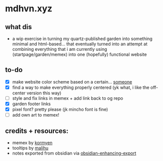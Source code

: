# mdhvn.xyz

## what dis
- a wip exercise in turning my quartz-published garden into something minimal and html-based... that eventually turned into an attempt at combining everything that i am currently using (startpage/garden/memex) into one (hopefully) functional website

## to-do
- [x] make website color scheme based on a certain... [someone](https://www.youtube.com/watch?v=CQeTZ4_77PA)
- [x] find a way to make everything properly centered (yk what, i like the off-center version this way)
- [ ] style and fix links in memex + add link back to og repo
- [x] garden footer links
- [x] pixel font? pretty please (jk mincho font is fine)
- [ ] add own art to memex!

## credits + resources:
- memex by [kormyen](https://github.com/kormyen/memex)
- tooltips by [malihu](http://manos.malihu.gr/style-my-tooltips-jquery-plugin/)
- notes exported from obsidian via [obsidian-enhancing-export](https://github.com/mokeyish/obsidian-enhancing-export)
